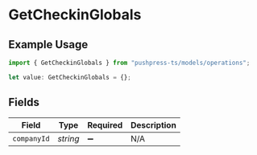 # GetCheckinGlobals

## Example Usage

```typescript
import { GetCheckinGlobals } from "pushpress-ts/models/operations";

let value: GetCheckinGlobals = {};
```

## Fields

| Field              | Type               | Required           | Description        |
| ------------------ | ------------------ | ------------------ | ------------------ |
| `companyId`        | *string*           | :heavy_minus_sign: | N/A                |
